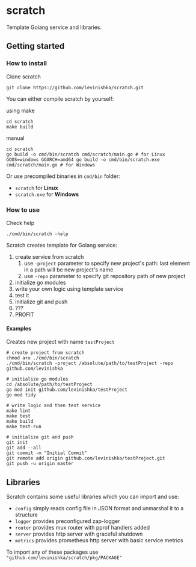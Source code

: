 # scratch
Template Golang service and libraries.

## Getting started
### How to install
Clone scratch
```shell
git clone https://github.com/levinishka/scratch.git
```
You can either compile scratch by yourself:

using make
```shell
cd scratch
make build
```
manual
```shell
cd scratch
go build -o cmd/bin/scratch cmd/scratch/main.go # for Linux
GOOS=windows GOARCH=amd64 go build -o cmd/bin/scratch.exe cmd/scratch/main.go # for Windows
```
Or use precompiled binaries in `cmd/bin` folder:
* `scratch` for **Linux**
* `scratch.exe` for **Windows**

### How to use
Check help
```shell
./cmd/bin/scratch -help
```

Scratch creates template for Golang service:

1. create service from scratch
   1. use `-project` parameter to specify new project's path: last element in a path will be new project's name
   2. use `-repo` parameter to specify git repository path of new project
2. initialize go modules
3. write your own logic using template service
4. test it
5. initialize git and push
6. ???
7. PROFIT

#### Examples
Creates new project with name `testProject`
```shell
# create project from scratch
chmod a+x ./cmd/bin/scratch
./cmd/bin/scratch -project /absolute/path/to/testProject -repo github.com/levinishka

# initialize go modules
cd /absolute/path/to/testProject
go mod init github.com/levinishka/testProject
go mod tidy

# write logic and then test service
make lint
make test
make build
make test-run

# initialize git and push
git init
git add --all
git commit -m "Initial Commit"
git remote add origin github.com/levinishka/testProject.git
git push -u origin master
```

## Libraries
Scratch contains some useful libraries which you can import and use:
* `config` simply reads config file in JSON format and unmarshal it to a structure
* `logger` provides preconfigured zap-logger
* `router` provides mux router with pprof handlers added
* `server` provides http server with graceful shutdown
* `metrics` provides prometheus http server with basic service metrics

To import any of these packages use `"github.com/levinishka/scratch/pkg/PACKAGE"`
